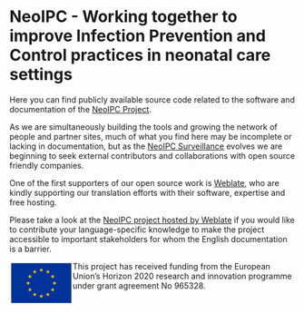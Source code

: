 # NeoIPC - Working together to improve Infection Prevention and Control practices in neonatal care settings

Here you can find publicly available source code related to the software and documentation of the [NeoIPC Project](https://neoipc.org).

As we are simultaneously building the tools and growing the network of people and partner sites, much of what you find here may be incomplete or lacking in documentation, but as the [NeoIPC Surveillance](https://neoipc.org/surveillance/) evolves we are beginning to seek external contributors and collaborations with open source friendly companies.

One of the first supporters of our open source work is [Weblate](https://weblate.org/), who are kindly supporting our translation efforts with their software, expertise and free hosting.

Please take a look at the [NeoIPC project hosted by Weblate](https://hosted.weblate.org/projects/neoipc/) if you would like to contribute your language-specific knowledge to make the project accessible to important stakeholders for whom the English documentation is a barrier.

<img alt="EU Logo" src="img/eu-logo.jpg" align="left" style="height: 10ex;" />
This project has received funding from the European Union’s Horizon 2020 research and innovation programme under grant agreement No 965328.
